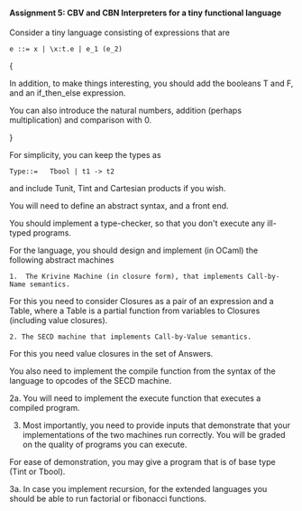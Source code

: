 #### Assignment 5: CBV and CBN Interpreters for a tiny functional language
Consider a tiny language consisting of expressions that are
```
e ::= x | \x:t.e | e_1 (e_2)
```
{

In addition, to make things interesting, you should add the booleans T and F, and an if_then_else expression.

You can also introduce the natural numbers, addition (perhaps multiplication) and comparison with 0.

}

For simplicity, you can keep the types as 
```
Type::=   Tbool | t1 -> t2
```
and include Tunit,  Tint and Cartesian products  if you wish.

You will need to define an abstract syntax, and a front end.  

You should implement a type-checker, so that you don't execute any ill-typed programs.



For the language, you should design and implement (in OCaml) the following abstract machines
```
1.  The Krivine Machine (in closure form), that implements Call-by-Name semantics.
```
For this you need to consider Closures as a pair of an expression and a Table, where a Table is a partial function from variables to Closures (including value closures).


```
2. The SECD machine that implements Call-by-Value semantics.
```
For this you need value closures in the set of Answers. 

You also need to implement the compile function from the syntax of the language to opcodes of the SECD machine. 



2a.  You will need to implement the execute function that executes a compiled program.

3.  Most importantly, you need to provide inputs that demonstrate that your implementations of the two machines run correctly.  You will be graded on the quality of programs you can execute. 

For ease of demonstration, you may give a program that is of base type (Tint or Tbool).

3a. In case you implement recursion, for the extended languages you should be able to run factorial or fibonacci functions. 

